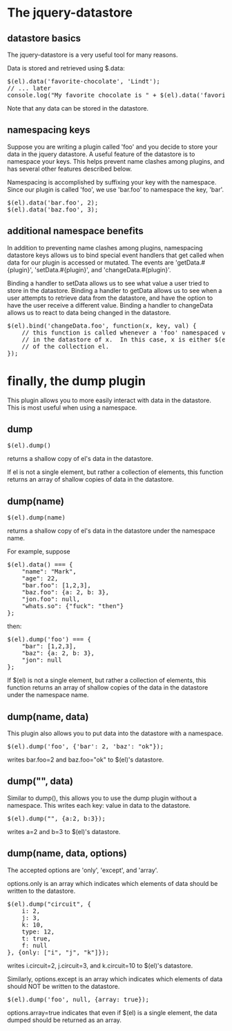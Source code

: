 The jquery-datastore
====================

datastore basics
----------------

The jquery-datastore is a very useful tool for many reasons.

Data is stored and retrieved using $.data:
<pre>
$(el).data('favorite-chocolate', 'Lindt');
// ... later
console.log("My favorite chocolate is " + $(el).data('favorite-chocolate'));
</pre>

Note that any data can be stored in the datastore. 

namespacing keys
----------------

Suppose you are writing a plugin called 'foo' and you decide to store your data in the jquery datastore.  A useful feature of the datastore is to namespace your keys.  This helps prevent name clashes among plugins, and has several other features described below.

Namespacing is accomplished by suffixing your key with the namespace.  Since our plugin is called 'foo', we use 'bar.foo' to namespace the key, 'bar'.

<pre>
$(el).data('bar.foo', 2);
$(el).data('baz.foo', 3);
</pre>

additional namespace benefits
-----------------------------

In addition to preventing name clashes among plugins, namespacing datastore keys allows us to bind special event handlers that get called when data for our plugin is accessed or mutated.  The events are 'getData.#{plugin}', 'setData.#{plugin}', and 'changeData.#{plugin}'.

Binding a handler to setData allows us to see what value a user tried to store in the datastore.  Binding a handler to getData allows us to see when a user attempts to retrieve data from the datastore, and have the option to have the user receive a different value.  Binding a handler to changeData allows us to react to data being changed in the datastore.

<pre>
$(el).bind('changeData.foo', function(x, key, val) {
    // this function is called whenever a 'foo' namespaced value is changed
    // in the datastore of x.  In this case, x is either $(el), or a member
    // of the collection el.
});
</pre>

finally, the dump plugin
========================

This plugin allows you to more easily interact with data in the datastore.  This is most useful when using a namespace.

dump
----
<pre>
$(el).dump()
</pre>
returns a shallow copy of el's data in the datastore.

If el is not a single element, but rather a collection of elements, this function returns an array of shallow copies of data in the datastore.

dump(name)
----------
<pre>
$(el).dump(name)
</pre>
returns a shallow copy of el's data in the datastore under the namespace name. 

For example, suppose
<pre>
$(el).data() === {
    "name": "Mark",
    "age": 22,
    "bar.foo": [1,2,3],
    "baz.foo": {a: 2, b: 3},
    "jon.foo": null,
    "whats.so": {"fuck": "then"}
};
</pre>

then:
<pre>
$(el).dump('foo') === {
    "bar": [1,2,3],
    "baz": {a: 2, b: 3},
    "jon": null
};
</pre>

If $(el) is not a single element, but rather a collection of elements, this function returns an array of shallow copies of the data in the datastore under the namespace name.

dump(name, data)
----------------

This plugin also allows you to put data into the datastore with a namespace.
<pre>
$(el).dump('foo', {'bar': 2, 'baz': "ok"});
</pre>
writes bar.foo=2 and baz.foo="ok" to $(el)'s datastore.

dump("", data)
--------------

Similar to dump(), this allows you to use the dump plugin without a namespace.  This writes each key: value in data to the datastore.

<pre>
$(el).dump("", {a:2, b:3});
</pre>
writes a=2 and b=3 to $(el)'s datastore.

dump(name, data, options)
-------------------------

The accepted options are 'only', 'except', and 'array'.

options.only is an array which indicates which elements of data should be written to the datastore.
<pre>
$(el).dump("circuit", {
    i: 2,
    j: 3,
    k: 10,
    type: 12,
    t: true,
    f: null 
}, {only: ["i", "j", "k"]});
</pre>
writes i.circuit=2, j.circuit=3, and k.circuit=10 to $(el)'s datastore.

Similarly, options.except is an array which indicates which elements of data should NOT be written to the datastore.

<pre>
$(el).dump('foo', null, {array: true});
</pre>
options.array=true indicates that even if $(el) is a single element, the data dumped should be returned as an array.

